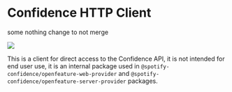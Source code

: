# Confidence HTTP Client

some nothing change to not merge

![](https://img.shields.io/badge/lifecycle-beta-a0c3d2.svg)

This is a client for direct access to the Confidence API, it is not intended for end user use, it is an internal package
used in `@spotify-confidence/openfeature-web-provider` and `@spotify-confidence/openfeature-server-provider` packages.
